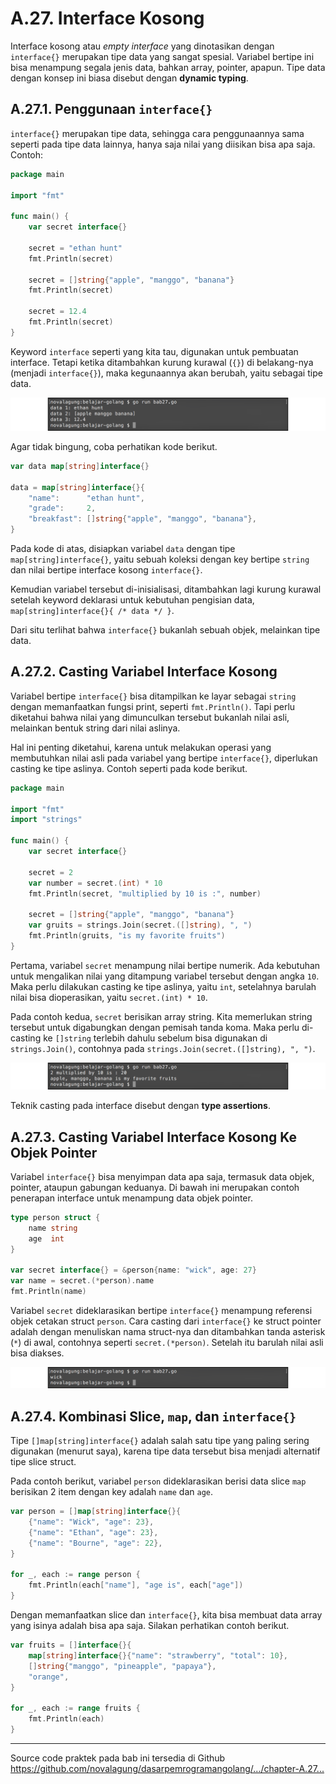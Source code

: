 # A.27. Interface Kosong

Interface kosong atau *empty interface* yang dinotasikan dengan `interface{}` merupakan tipe data yang sangat spesial. Variabel bertipe ini bisa menampung segala jenis data, bahkan array, pointer, apapun. Tipe data dengan konsep ini biasa disebut dengan **dynamic typing**.

## A.27.1. Penggunaan `interface{}`

`interface{}` merupakan tipe data, sehingga cara penggunaannya sama seperti pada tipe data lainnya, hanya saja nilai yang diisikan bisa apa saja. Contoh:

```go
package main

import "fmt"

func main() {
    var secret interface{}

    secret = "ethan hunt"
    fmt.Println(secret)

    secret = []string{"apple", "manggo", "banana"}
    fmt.Println(secret)

    secret = 12.4
    fmt.Println(secret)
}
```

Keyword `interface` seperti yang kita tau, digunakan untuk pembuatan interface. Tetapi ketika ditambahkan kurung kurawal (`{}`) di belakang-nya (menjadi `interface{}`), maka kegunaannya akan berubah, yaitu sebagai tipe data.

![Segala jenis data bisa ditampung `interface{}`](images/A.27_1_empty_interface.png)

Agar tidak bingung, coba perhatikan kode berikut.

```go
var data map[string]interface{}

data = map[string]interface{}{
    "name":      "ethan hunt",
    "grade":     2,
    "breakfast": []string{"apple", "manggo", "banana"},
}
```

Pada kode di atas, disiapkan variabel `data` dengan tipe `map[string]interface{}`, yaitu sebuah koleksi dengan key bertipe `string` dan nilai bertipe interface kosong `interface{}`.

Kemudian variabel tersebut di-inisialisasi, ditambahkan lagi kurung kurawal setelah keyword deklarasi untuk kebutuhan pengisian data, `map[string]interface{}{ /* data */ }`.

Dari situ terlihat bahwa `interface{}` bukanlah sebuah objek, melainkan tipe data.

## A.27.2. Casting Variabel Interface Kosong

Variabel bertipe `interface{}` bisa ditampilkan ke layar sebagai `string` dengan memanfaatkan fungsi print, seperti `fmt.Println()`. Tapi perlu diketahui bahwa nilai yang dimunculkan tersebut bukanlah nilai asli, melainkan bentuk string dari nilai aslinya.

Hal ini penting diketahui, karena untuk melakukan operasi yang membutuhkan nilai asli pada variabel yang bertipe `interface{}`, diperlukan casting ke tipe aslinya. Contoh seperti pada kode berikut.

```go
package main

import "fmt"
import "strings"

func main() {
    var secret interface{}

    secret = 2
    var number = secret.(int) * 10
    fmt.Println(secret, "multiplied by 10 is :", number)

    secret = []string{"apple", "manggo", "banana"}
    var gruits = strings.Join(secret.([]string), ", ")
    fmt.Println(gruits, "is my favorite fruits")
}
```

Pertama, variabel `secret` menampung nilai bertipe numerik. Ada kebutuhan untuk mengalikan nilai yang ditampung variabel tersebut dengan angka `10`. Maka perlu dilakukan casting ke tipe aslinya, yaitu `int`, setelahnya barulah nilai bisa dioperasikan, yaitu `secret.(int) * 10`.

Pada contoh kedua, `secret` berisikan array string. Kita memerlukan string tersebut untuk digabungkan dengan pemisah tanda koma. Maka perlu di-casting ke `[]string` terlebih dahulu sebelum bisa digunakan di `strings.Join()`, contohnya pada `strings.Join(secret.([]string), ", ")`.

![Casting pada variabel bertipe `interface{}`](images/A.27_2_interface_casting.png)

Teknik casting pada interface disebut dengan **type assertions**.

## A.27.3. Casting Variabel Interface Kosong Ke Objek Pointer

Variabel `interface{}` bisa menyimpan data apa saja, termasuk data objek, pointer, ataupun gabungan keduanya. Di bawah ini merupakan contoh penerapan interface untuk menampung data objek pointer.

```go
type person struct {
    name string
    age  int
}

var secret interface{} = &person{name: "wick", age: 27}
var name = secret.(*person).name
fmt.Println(name)
```

Variabel `secret` dideklarasikan bertipe `interface{}` menampung referensi objek cetakan struct `person`. Cara casting dari `interface{}` ke struct pointer adalah dengan menuliskan nama struct-nya dan ditambahkan tanda asterisk (`*`) di awal, contohnya seperti `secret.(*person)`. Setelah itu barulah nilai asli bisa diakses.

![Casting `interface{}` ke variabel objek](images/A.27_3_interface_pointer.png)

## A.27.4. Kombinasi Slice, `map`, dan `interface{}`

Tipe `[]map[string]interface{}` adalah salah satu tipe yang paling sering digunakan (menurut saya), karena tipe data tersebut bisa menjadi alternatif tipe slice struct.

Pada contoh berikut, variabel `person` dideklarasikan berisi data slice `map` berisikan 2 item dengan key adalah `name` dan `age`.

```go
var person = []map[string]interface{}{
    {"name": "Wick", "age": 23},
    {"name": "Ethan", "age": 23},
    {"name": "Bourne", "age": 22},
}

for _, each := range person {
    fmt.Println(each["name"], "age is", each["age"])
}
```

Dengan memanfaatkan slice dan `interface{}`, kita bisa membuat data array yang isinya adalah bisa apa saja. Silakan perhatikan contoh berikut.

```go
var fruits = []interface{}{
    map[string]interface{}{"name": "strawberry", "total": 10},
    []string{"manggo", "pineapple", "papaya"},
    "orange",
}

for _, each := range fruits {
    fmt.Println(each)
}
```

---

<div class="source-code-link">
    <div class="source-code-link-message">Source code praktek pada bab ini tersedia di Github</div>
    <a href="https://github.com/novalagung/dasarpemrogramangolang/tree/master/chapter-A.27-interface-kosong">https://github.com/novalagung/dasarpemrogramangolang/.../chapter-A.27...</a>
</div>
